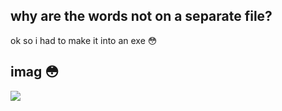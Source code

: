 ## why are the words not on a separate file?
ok so i had to make it into an exe 😳




## imag 😳

![](https://cdn.discordapp.com/attachments/846446424706646066/939942941785473034/unknown.png)
